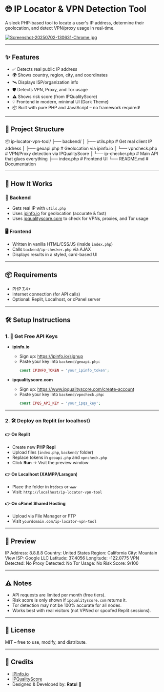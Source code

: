# 🌐 IP Locator & VPN Detection Tool

A sleek PHP-based tool to locate a user's IP address, determine their geolocation, and detect VPN/proxy usage in real-time.

[![Screenshot-20250702-130631-Chrome.jpg](https://i.postimg.cc/zX0Cm400/Screenshot-20250702-130631-Chrome.jpg)](https://postimg.cc/zVHbK2mg) <!-- Replace with your own screenshot -->

---

## ✨ Features

- ✅ Detects real public IP address
- 🌍 Shows country, region, city, and coordinates
- 🛰 Displays ISP/organization info
- 🛡️ Detects VPN, Proxy, and Tor usage
- ⚠ Shows risk score (from IPQualityScore)
- 💡 Frontend in modern, minimal UI (Dark Theme)
- 📦 Built with pure PHP and JavaScript – no framework required!

---

## 📁 Project Structure

📦 ip-locator-vpn-tool/
├── backend/
│ ├── utils.php # Get real client IP address
│ ├── geoapi.php # Geolocation via ipinfo.io
│ └── vpncheck.php # VPN/Proxy detection via IPQualityScore
│ └── ip-checker.php # Main API that glues everything
├── index.php # Frontend UI
└── README.md # Documentation


---

## 🚀 How It Works

### 🔧 Backend

- Gets real IP with `utils.php`
- Uses [ipinfo.io](https://ipinfo.io/) for geolocation (accurate & fast)
- Uses [ipqualityscore.com](https://ipqualityscore.com/) to check for VPNs, proxies, and Tor usage

### 🖥️ Frontend

- Written in vanilla HTML/CSS/JS (inside `index.php`)
- Calls `backend/ip-checker.php` via AJAX
- Displays results in a styled, card-based UI

---

## 📦 Requirements

- PHP 7.4+
- Internet connection (for API calls)
- Optional: Replit, Localhost, or cPanel server

---

## 🛠️ Setup Instructions

### 1. 🔑 Get Free API Keys

- **ipinfo.io**
  - Sign up: https://ipinfo.io/signup
  - Paste your key into `backend/geoapi.php`:
    ```php
    const IPINFO_TOKEN = 'your_ipinfo_token';
    ```

- **ipqualityscore.com**
  - Sign up: https://www.ipqualityscore.com/create-account
  - Paste your key into `backend/vpncheck.php`:
    ```php
    const IPQS_API_KEY = 'your_ipqs_key';
    ```

---

### 2. 🛠 Deploy on Replit (or localhost)

#### 👉 On Replit

- Create new **PHP Repl**
- Upload files (`index.php`, `backend/` folder)
- Replace tokens in `geoapi.php` and `vpncheck.php`
- Click **Run** → Visit the preview window

#### 👉 On Localhost (XAMPP/Laragon)

- Place the folder in `htdocs` or `www`
- Visit: `http://localhost/ip-locator-vpn-tool`

#### 👉 On cPanel Shared Hosting

- Upload via File Manager or FTP
- Visit `yourdomain.com/ip-locator-vpn-tool`

---

## 🌈 Preview

IP Address: 8.8.8.8
Country: United States
Region: California
City: Mountain View
ISP: Google LLC
Latitude: 37.4056
Longitude: -122.0775
VPN Detected: No
Proxy Detected: No
Tor Usage: No
Risk Score: 9/100


---

## ⚠️ Notes

- API requests are limited per month (free tiers).
- Risk score is only shown if `ipqualityscore.com` returns it.
- Tor detection may not be 100% accurate for all nodes.
- Works best with real visitors (not VPNed or spoofed Replit sessions).

---

## 📜 License

MIT – free to use, modify, and distribute.

---

## 🙌 Credits

- [IPInfo.io](https://ipinfo.io/)
- [IPQualityScore](https://ipqualityscore.com/)
- Designed & Developed by: **Ratul** 🚀
